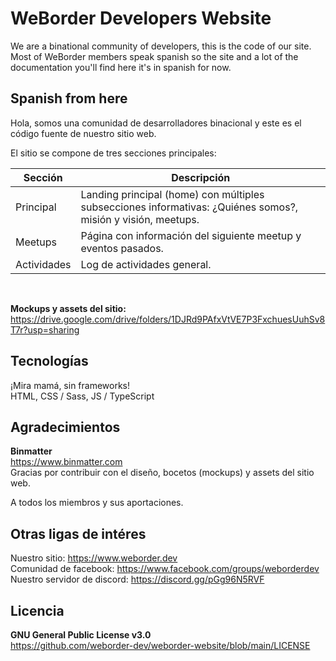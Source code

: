 # WeBorder Developers Website

We are a binational community of developers, this is the code of our site.
Most of WeBorder members speak spanish so the site and a lot of the documentation you'll find here it's in spanish for now. 

## Spanish from here
Hola, somos una comunidad de desarrolladores binacional y este es el código fuente de nuestro sitio web.

El sitio se compone de tres secciones principales:

| Sección         | Descripción             |
| -------------   | -----------             |
| Principal       | Landing principal (home) con múltiples subsecciones informativas: ¿Quiénes somos?, misión y visión, meetups.    |
| Meetups         | Página con información del siguiente meetup y eventos pasados.         |
| Actividades | Log de actividades general. |
<br>

**Mockups y assets del sitio:**<br>
https://drive.google.com/drive/folders/1DJRd9PAfxVtVE7P3FxchuesUuhSv8T7r?usp=sharing
<br>

## Tecnologías
¡Mira mamá, sin frameworks!<br>
HTML, CSS / Sass, JS / TypeScript
<br>

## Agradecimientos
**Binmatter**<br>
https://www.binmatter.com<br>
Gracias por contribuir con el diseño, bocetos (mockups) y assets del sitio web.

A todos los miembros y sus aportaciones.
<br>

## Otras ligas de intéres
Nuestro sitio: https://www.weborder.dev<br>
Comunidad de facebook: https://www.facebook.com/groups/weborderdev<br>
Nuestro servidor de discord: https://discord.gg/pGg96N5RVF<br>

## Licencia
**GNU General Public License v3.0**<br>
https://github.com/weborder-dev/weborder-website/blob/main/LICENSE
